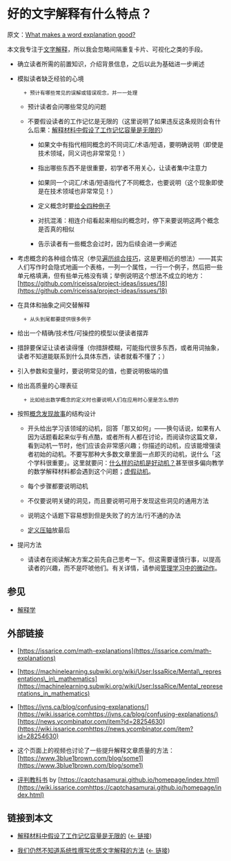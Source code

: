 # 好的文字解释有什么特点？

原文：[What makes a word explanation good?](https://wiki.issarice.com/wiki/What_makes_a_word_explanation_good%3F)

本文我专注于[文字解释](https://wiki.issarice.com/index.php?title=Word_explanation&action=edit&redlink=1)，所以我会忽略间隔重复卡片、可视化之类的手段。

* 确立读者所需的前置知识，介绍背景信息，之后以此为基础进一步阐述

* 模拟读者缺乏经验的心境

        + 预计有哪些常见的误解或错误观念，并一一处理

	+ 预计读者会问哪些常见的问题

	+ 不要假设读者的工作记忆是无限的（这里说明了如果违反这条规则会有什么后果：[解释材料中假设了工作记忆容量是无限的](https://wiki.issarice.com/wiki/Unbounded_working_memory_assumption_in_explanations)）

        + 如果文中有指代相同概念的不同词汇/术语/短语，要明确说明（即使是技术领域，同义词也非常常见！）

        + 指出哪些东西不是很重要，初学者不用关心，让读者集中注意力

        + 如果同一个词汇/术语/短语指代了不同概念，也要说明（这个现象即使是在技术领域也非常常见！）

        + 定义概念时要[给全四种例子](https://learning.subwiki.org/wiki/Examples_in_mathematics)

        + 对抗混淆：相连介绍看起来相似的概念时，停下来要说明这两个概念是否真的相似

        + 告示读者有一些概念会过时，因为后续会进一步阐述

* 考虑概念的各种组合情况（参见[遍历组合技巧](https://wiki.issarice.com/wiki/Permutation_trick)，这是更相近的想法）——其实人们写作时会隐式地画一个表格，一列一个属性，一行一个例子，然后把一些单元格填满，但有些单元格没有填；举例说明这个想法不成立的地方：[https://github.com/riceissa/project-ideas/issues/18](https://github.com/riceissa/project-ideas/issues/18)

* 在具体和抽象之间交替解释

        + 从头到尾都要提供很多例子

* 给出一个精确/技术性/可操控的模型以便读者摆弄

* 措辞要保证让读者读得懂（你措辞模糊，可能指代很多东西，或者用词抽象，读者不知道能联系到什么具体东西，读者就看不懂了；）

* 引入参数和变量时，要说明常见的值，也要说明极端的值

* 给出高质量的心理表征

        + 比如给出数学概念的定义时也要说明人们在应用时心里是怎么想的

* 按照[概念发现故事](https://wiki.issarice.com/wiki/Discovery_fiction)的结构设计

	+ 开头给出学习该领域的动机，回答「那又如何」——换句话说，如果有人因为话题看起来似乎有点酷，或者所有人都在讨论，而阅读你这篇文章，看到动机一节时，他们应该会非常感兴趣；你描述的动机，应该能增强读者初始的动机。不要写那种大多数文章里面一点即灭的动机，说什么「这个学科很重要」。这里就要问：[什么样的动机是好动机？](https://wiki.issarice.com/wiki/What_counts_as_good_motivation%3F)甚至很多偏向教学的数学解释材料都会遇到这个问题；[虚假动机](https://wiki.issarice.com/wiki/Fake_motivation)。

	+ 每个步骤都要说明动机

	+ 不仅要说明关键的洞见，而且要说明可用于发现这些洞见的通用方法

	+ 说明这个话题下容易想到但是失败了的方法/行不通的办法

	+ [定义压轴](https://wiki.issarice.com/wiki/Definitions_last)放最后

* 提问方法

	+ 请读者在阅读解决方案之前先自己思考一下。但这需要谨慎行事，以提高读者的兴趣，而不是吓唬他们。有关详情，请参阅[管理学习中的微动作](https://wiki.issarice.com/wiki/managing_micro-movements_in_learning)。

## 参见

* [解释学](https://wiki.issarice.com/wiki/Explanation_science)

## 外部链接

* [https://issarice.com/math-explanations](https://issarice.com/math-explanations)

* [https://machinelearning.subwiki.org/wiki/User:IssaRice/Mental\_representations\_in\_mathematics](https://machinelearning.subwiki.org/wiki/User:IssaRice/Mental_representations_in_mathematics)

* [https://jvns.ca/blog/confusing-explanations/](https://wiki.issarice.comhttps://jvns.ca/blog/confusing-explanations/) [https://news.ycombinator.com/item?id=28254630](https://wiki.issarice.comhttps://news.ycombinator.com/item?id=28254630)

* 这个页面上的视频也讨论了一些提升解释文章质量的方法：[https://www.3blue1brown.com/blog/some1](https://www.3blue1brown.com/blog/some1)

* [评判教科书](https://docs.google.com/document/d/e/2PACX-1vTkqKg5IxCmPbw7JqnAWxoypaYNFH3XJd4UgYw4PufP09zzzW6j3v-CYXZkpD83sVrzygvg7gLbjM_Q/pub) by [https://captchasamurai.github.io/homepage/index.html](https://wiki.issarice.comhttps://captchasamurai.github.io/homepage/index.html)

## 链接到本文

* [解释材料中假设了工作记忆容量是无限的](https://wiki.issarice.com/wiki/Unbounded_working_memory_assumption_in_explanations) ‎ ([← 链接](https://wiki.issarice.com/index.php?title=Special:WhatLinksHere&target=Unbounded+working+memory+assumption+in+explanations))

* [我们仍然不知道系统性撰写优质文字解释的方法](https://wiki.issarice.com/wiki/We_still_don%27t_know_how_to_systematically_write_great_word_explanations) ([← 链接](https://wiki.issarice.com/index.php?title=Special:WhatLinksHere&target=We+still+don%27t+know+how+to+systematically+write+great+word+explanations))